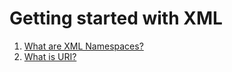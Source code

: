 # Getting started with XML
1. [What are XML Namespaces?](https://www.rpbourret.com/xml/NamespacesFAQ.htm)
2. [What is URI?](https://www.ietf.org/rfc/rfc2396.txt)
